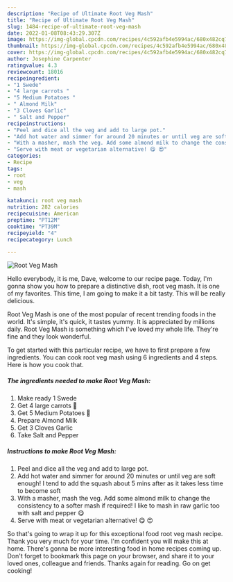 ```yaml
---
description: "Recipe of Ultimate Root Veg Mash"
title: "Recipe of Ultimate Root Veg Mash"
slug: 1484-recipe-of-ultimate-root-veg-mash
date: 2022-01-08T08:43:29.307Z
image: https://img-global.cpcdn.com/recipes/4c592afb4e5994ac/680x482cq70/root-veg-mash-recipe-main-photo.jpg
thumbnail: https://img-global.cpcdn.com/recipes/4c592afb4e5994ac/680x482cq70/root-veg-mash-recipe-main-photo.jpg
cover: https://img-global.cpcdn.com/recipes/4c592afb4e5994ac/680x482cq70/root-veg-mash-recipe-main-photo.jpg
author: Josephine Carpenter
ratingvalue: 4.3
reviewcount: 18016
recipeingredient:
- "1 Swede"
- "4 large carrots "
- "5 Medium Potatoes "
- " Almond Milk"
- "3 Cloves Garlic"
- " Salt and Pepper"
recipeinstructions:
- "Peel and dice all the veg and add to large pot."
- "Add hot water and simmer for around 20 minutes or until veg are soft enough! I tend to add the squash about 5 mins after as it takes less time to become soft"
- "With a masher, mash the veg. Add some almond milk to change the consistency to a softer mash if required! I like to mash in raw garlic too with salt and pepper 😋"
- "Serve with meat or vegetarian alternative! 😋 😍"
categories:
- Recipe
tags:
- root
- veg
- mash

katakunci: root veg mash 
nutrition: 282 calories
recipecuisine: American
preptime: "PT12M"
cooktime: "PT39M"
recipeyield: "4"
recipecategory: Lunch

---
```



![Root Veg Mash](https://img-global.cpcdn.com/recipes/4c592afb4e5994ac/680x482cq70/root-veg-mash-recipe-main-photo.jpg)

Hello everybody, it is me, Dave, welcome to our recipe page. Today, I'm gonna show you how to prepare a distinctive dish, root veg mash. It is one of my favorites. This time, I am going to make it a bit tasty. This will be really delicious.



Root Veg Mash is one of the most popular of recent trending foods in the world. It's simple, it's quick, it tastes yummy. It is appreciated by millions daily. Root Veg Mash is something which I've loved my whole life. They're fine and they look wonderful.


To get started with this particular recipe, we have to first prepare a few ingredients. You can cook root veg mash using 6 ingredients and 4 steps. Here is how you cook that.

<!--inarticleads1-->

##### The ingredients needed to make Root Veg Mash:

1. Make ready 1 Swede
1. Get 4 large carrots 🥕
1. Get 5 Medium Potatoes 🥔
1. Prepare  Almond Milk
1. Get 3 Cloves Garlic
1. Take  Salt and Pepper




<!--inarticleads2-->

##### Instructions to make Root Veg Mash:

1. Peel and dice all the veg and add to large pot.
1. Add hot water and simmer for around 20 minutes or until veg are soft enough! I tend to add the squash about 5 mins after as it takes less time to become soft
1. With a masher, mash the veg. Add some almond milk to change the consistency to a softer mash if required! I like to mash in raw garlic too with salt and pepper 😋
1. Serve with meat or vegetarian alternative! 😋 😍




So that's going to wrap it up for this exceptional food root veg mash recipe. Thank you very much for your time. I'm confident you will make this at home. There's gonna be more interesting food in home recipes coming up. Don't forget to bookmark this page on your browser, and share it to your loved ones, colleague and friends. Thanks again for reading. Go on get cooking!
